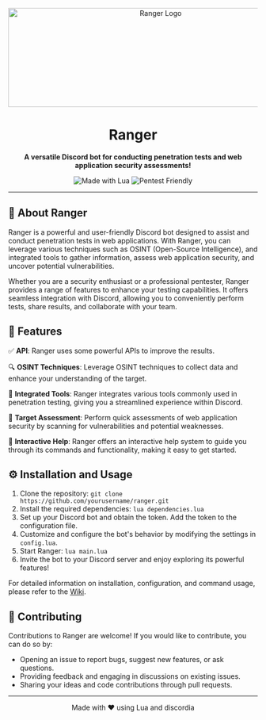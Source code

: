 <p align="center">
  <img src="https://i.imgur.com/AifVtQE.png" alt="Ranger Logo" width="600" height="200">
</p>

<h1 align="center">Ranger</h1>

<p align="center">
  <b>A versatile Discord bot for conducting penetration tests and web application security assessments!</b>
</p>

<p align="center">
  <img src="https://img.shields.io/badge/Made%20with-%F0%9F%92%9B%20Lua-2C2D72.svg" alt="Made with Lua">
  <img src="https://img.shields.io/badge/Pentest-Friendly-8A2BE2.svg" alt="Pentest Friendly">
</p>

---

## 📖 About Ranger

Ranger is a powerful and user-friendly Discord bot designed to assist and conduct penetration tests in web applications. With Ranger, you can leverage various techniques such as OSINT (Open-Source Intelligence), and integrated tools to gather information, assess web application security, and uncover potential vulnerabilities.

Whether you are a security enthusiast or a professional pentester, Ranger provides a range of features to enhance your testing capabilities. It offers seamless integration with Discord, allowing you to conveniently perform tests, share results, and collaborate with your team. 

## 🚀 Features

✅ **API**: Ranger uses some powerful APIs to improve the results.

🔍 **OSINT Techniques**: Leverage OSINT techniques to collect data and enhance your understanding of the target.

🔧 **Integrated Tools**: Ranger integrates various tools commonly used in penetration testing, giving you a streamlined experience within Discord.

🎯 **Target Assessment**: Perform quick assessments of web application security by scanning for vulnerabilities and potential weaknesses.

💬 **Interactive Help**: Ranger offers an interactive help system to guide you through its commands and functionality, making it easy to get started.

## ⚙️ Installation and Usage

1. Clone the repository: `git clone https://github.com/yourusername/ranger.git`
2. Install the required dependencies: `lua dependencies.lua`
3. Set up your Discord bot and obtain the token. Add the token to the configuration file.
4. Customize and configure the bot's behavior by modifying the settings in `config.lua`.
5. Start Ranger: `lua main.lua`
6. Invite the bot to your Discord server and enjoy exploring its powerful features!

For detailed information on installation, configuration, and command usage, please refer to the [Wiki](https://github.com/BlackReaperSK/Ranger/wiki).

## 🤝 Contributing

Contributions to Ranger are welcome! If you would like to contribute, you can do so by:

- Opening an issue to report bugs, suggest new features, or ask questions.
- Providing feedback and engaging in discussions on existing issues.
- Sharing your ideas and code contributions through pull requests.
---

<p align="center">Made with ❤️ using Lua and discordia</p>
